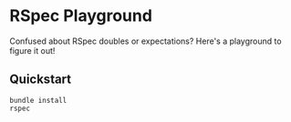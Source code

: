 # RSpec Playground

Confused about RSpec doubles or expectations? Here's a playground to figure it
out!

## Quickstart

```
bundle install
rspec
```
